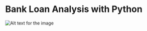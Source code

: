# Bank Loan Analysis with Python

![Alt text for the image](https://github.com/Hammed-Hassan/Insurance_Data_Analysis___Power-BI/blob/main/Front%20Page.png)
